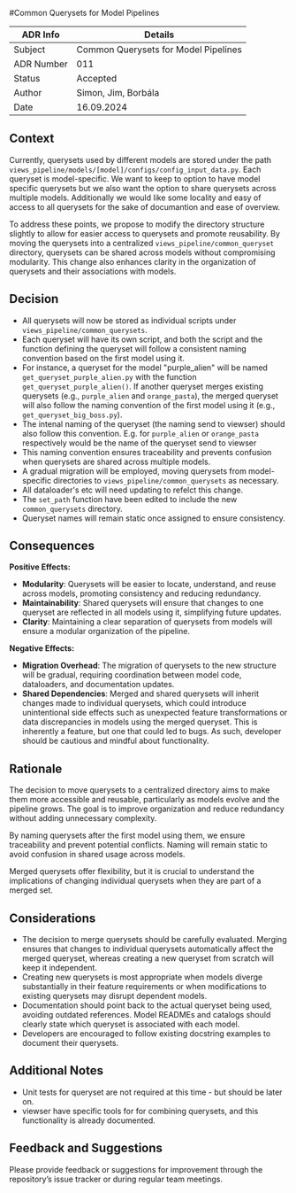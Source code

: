 #Common Querysets for Model Pipelines


| ADR Info            | Details                           |
|---------------------|-----------------------------------|
| Subject             | Common Querysets for Model Pipelines |
| ADR Number          | 011                               |
| Status              | Accepted                          |
| Author              | Simon, Jim, Borbála               |
| Date                | 16.09.2024                        |

## Context
Currently, querysets used by different models are stored under the path `views_pipeline/models/[model]/configs/config_input_data.py`. Each queryset is model-specific. We want to keep to option to have model specific querysets but we also want the option to share querysets across multiple models. Additionally we would like some locality and easy of access to all querysets for the sake of documantion and ease of overview.

To address these points, we propose to modify the directory structure slightly to allow for easier access to querysets and promote reusability. By moving the querysets into a centralized `views_pipeline/common_queryset` directory, querysets can be shared across models without compromising modularity. This change also enhances clarity in the organization of querysets and their associations with models.

## Decision
- All querysets will now be stored as individual scripts under `views_pipeline/common_querysets`. 
- Each queryset will have its own script, and both the script and the function defining the queryset will follow a consistent naming convention based on the first model using it.
- For instance, a queryset for the model "purple_alien" will be named `get_queryset_purple_alien.py` with the function `get_queryset_purple_alien()`. If another queryset merges existing querysets (e.g., `purple_alien` and `orange_pasta`), the merged queryset will also follow the naming convention of the first model using it (e.g., `get_queryset_big_boss.py`).
- The intenal naming of the queryset (the naming send to viewser) should also follow this convention. E.g. for `purple_alien` or `orange_pasta` respectively would be the name of the queryset send to viewser 
- This naming convention ensures traceability and prevents confusion when querysets are shared across multiple models.
- A gradual migration will be employed, moving querysets from model-specific directories to `views_pipeline/common_querysets` as necessary.
- All dataloader's etc will need updating to refelct this change. 
- The `set_path` function have been edited to include the new `common_querysets` directory.
- Queryset names will remain static once assigned to ensure consistency.

## Consequences
**Positive Effects:**
- **Modularity**: Querysets will be easier to locate, understand, and reuse across models, promoting consistency and reducing redundancy.
- **Maintainability**: Shared querysets will ensure that changes to one queryset are reflected in all models using it, simplifying future updates.
- **Clarity**: Maintaining a clear separation of querysets from models will ensure a modular organization of the pipeline.

**Negative Effects:**
- **Migration Overhead**: The migration of querysets to the new structure will be gradual, requiring coordination between model code, dataloaders, and documentation updates.
- **Shared Dependencies**: Merged and shared querysets will inherit changes made to individual querysets, which could introduce unintentional side effects such as unexpected feature transformations or data discrepancies in models using the merged queryset. This is inherently a feature, but one that could led to bugs. As such, developer should be cautious and mindful about functionality.  

## Rationale
The decision to move querysets to a centralized directory aims to make them more accessible and reusable, particularly as models evolve and the pipeline grows. The goal is to improve organization and reduce redundancy without adding unnecessary complexity.

By naming querysets after the first model using them, we ensure traceability and prevent potential conflicts. Naming will remain static to avoid confusion in shared usage across models.

Merged querysets offer flexibility, but it is crucial to understand the implications of changing individual querysets when they are part of a merged set.

## Considerations
- The decision to merge querysets should be carefully evaluated. Merging ensures that changes to individual querysets automatically affect the merged queryset, whereas creating a new queryset from scratch will keep it independent.
- Creating new querysets is most appropriate when models diverge substantially in their feature requirements or when modifications to existing querysets may disrupt dependent models.
- Documentation should point back to the actual queryset being used, avoiding outdated references. Model READMEs and catalogs should clearly state which queryset is associated with each model.
- Developers are encouraged to follow existing docstring examples to document their querysets.

## Additional Notes
- Unit tests for queryset are not required at this time - but should be later on.
- viewser have specific tools for for combining querysets, and this functionality is already documented.

## Feedback and Suggestions
Please provide feedback or suggestions for improvement through the repository’s issue tracker or during regular team meetings.
